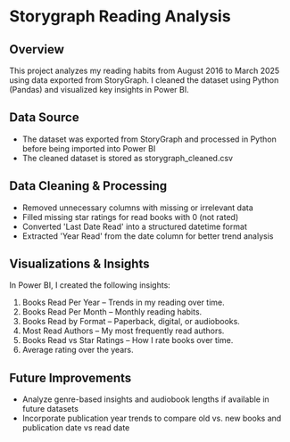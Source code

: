 # Storygraph Reading Analysis
## Overview
This project analyzes my reading habits from August 2016 to March 2025 using data exported from StoryGraph. I cleaned the dataset using Python (Pandas) and visualized key insights in Power BI.
## Data Source
* The dataset was exported from StoryGraph and processed in Python before being imported into Power BI
* The cleaned dataset is stored as storygraph_cleaned.csv
## Data Cleaning & Processing
* Removed unnecessary columns with missing or irrelevant data
* Filled missing star ratings for read books with 0 (not rated)
* Converted 'Last Date Read' into a structured datetime format
* Extracted 'Year Read' from the date column for better trend analysis
## Visualizations & Insights
In Power BI, I created the following insights:
1. Books Read Per Year – Trends in my reading over time.
2. Books Read Per Month – Monthly reading habits.
3. Books Read by Format – Paperback, digital, or audiobooks.
4. Most Read Authors – My most frequently read authors.
5. Books Read vs Star Ratings – How I rate books over time.
6. Average rating over the years.
## Future Improvements
* Analyze genre-based insights and audiobook lengths if available in future datasets
* Incorporate publication year trends to compare old vs. new books and publication date vs read date
